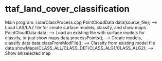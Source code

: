 # ttaf_land_cover_classification

Main program: LidarClassProcess.cpp
PointCloudData data(source_file); 	--> Load LAS/LAZ file for create surface models, classify, and show maps
PointCloudData data; 				--> Load an existing file with surface models for classify, or just show maps
data.processPoints(); 				--> Create models, classify data
data.classFromModFile(); 			--> Classify from existing model file
data.showMaps(CLASS_ALL/CLASS_DEF/CLASS_ALG1/CLASS_ALG2); --> Show all/selected map
